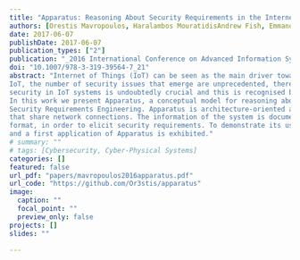 ```yaml
---
title: "Apparatus: Reasoning About Security Requirements in the Internet of Things"
authors: [Orestis Mavropoulos, Haralambos MouratidisAndrew Fish, Emmanouil Panaousis, Christos Kalloniatis]
date: 2017-06-07
publishDate: 2017-06-07
publication_types: ["2"]
publication: "_2016 International Conference on Advanced Information Systems Engineering_"
doi: "10.1007/978-3-319-39564-7_21"
abstract: "Internet of Things (IoT) can be seen as the main driver towards an era of ubiquitous computing. Taking into account the scale of
IoT, the number of security issues that emerge are unprecedented, therefore the need for proposing new methodologies for elaborating about
security in IoT systems is undoubtedly crucial and this is recognised by both academia and the industry alike.
In this work we present Apparatus, a conceptual model for reasoning about security in IoT systems through the lens of
Security Requirements Engineering. Apparatus is architecture-oriented and describes an IoT system as a cluster of nodes
that share network connections. The information of the system is documented in a textual manner, using Javascript Notation Object (JSON)
format, in order to elicit security requirements. To demonstrate its usage the security requirements of a temperature monitor system are identified
and a first application of Apparatus is exhibited."
# summary: ""
# tags: [Cybersecurity, Cyber-Physical Systems]
categories: []
featured: false
url_pdf: "papers/mavropoulos2016apparatus.pdf"
url_code: "https://github.com/Or3stis/apparatus"
image:
  caption: ""
  focal_point: ""
  preview_only: false
projects: []
slides: ""

---
```

